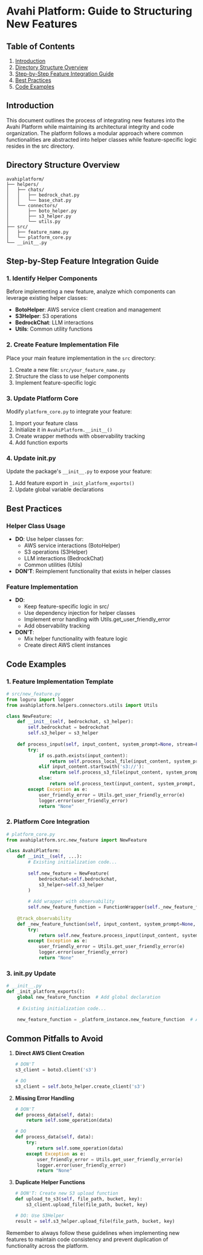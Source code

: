 # Avahi Platform: Guide to Structuring New Features

## Table of Contents
1. [Introduction](#introduction)
2. [Directory Structure Overview](#directory-structure-overview)
3. [Step-by-Step Feature Integration Guide](#step-by-step-feature-integration-guide)
4. [Best Practices](#best-practices)
5. [Code Examples](#code-examples)

## Introduction
This document outlines the process of integrating new features into the Avahi Platform while maintaining its architectural integrity and code organization. The platform follows a modular approach where common functionalities are abstracted into helper classes while feature-specific logic resides in the src directory.

## Directory Structure Overview
```
avahiplatform/
├── helpers/
│   ├── chats/
│   │   ├── bedrock_chat.py
│   │   └── base_chat.py
│   └── connectors/
│       ├── boto_helper.py
│       ├── s3_helper.py
│       └── utils.py
├── src/
│   ├── feature_name.py
│   └── platform_core.py
└── __init__.py
```

## Step-by-Step Feature Integration Guide

### 1. Identify Helper Components
Before implementing a new feature, analyze which components can leverage existing helper classes:

- **BotoHelper**: AWS service client creation and management
- **S3Helper**: S3 operations
- **BedrockChat**: LLM interactions
- **Utils**: Common utility functions

### 2. Create Feature Implementation File
Place your main feature implementation in the `src` directory:

1. Create a new file: `src/your_feature_name.py`
2. Structure the class to use helper components
3. Implement feature-specific logic

### 3. Update Platform Core
Modify `platform_core.py` to integrate your feature:

1. Import your feature class
2. Initialize it in `AvahiPlatform.__init__()`
3. Create wrapper methods with observability tracking
4. Add function exports

### 4. Update __init__.py
Update the package's `__init__.py` to expose your feature:

1. Add feature export in `_init_platform_exports()`
2. Update global variable declarations

## Best Practices

### Helper Class Usage
- **DO**: Use helper classes for:
  - AWS service interactions (BotoHelper)
  - S3 operations (S3Helper)
  - LLM interactions (BedrockChat)
  - Common utilities (Utils)
- **DON'T**: Reimplement functionality that exists in helper classes

### Feature Implementation
- **DO**:
  - Keep feature-specific logic in src/
  - Use dependency injection for helper classes
  - Implement error handling with Utils.get_user_friendly_error
  - Add observability tracking
- **DON'T**:
  - Mix helper functionality with feature logic
  - Create direct AWS client instances

## Code Examples

### 1. Feature Implementation Template
```python
# src/new_feature.py
from loguru import logger
from avahiplatform.helpers.connectors.utils import Utils

class NewFeature:
    def __init__(self, bedrockchat, s3_helper):
        self.bedrockchat = bedrockchat
        self.s3_helper = s3_helper
    
    def process_input(self, input_content, system_prompt=None, stream=False):
        try:
            if os.path.exists(input_content):
                return self.process_local_file(input_content, system_prompt, stream)
            elif input_content.startswith('s3://'):
                return self.process_s3_file(input_content, system_prompt, stream)
            else:
                return self.process_text(input_content, system_prompt, stream)
        except Exception as e:
            user_friendly_error = Utils.get_user_friendly_error(e)
            logger.error(user_friendly_error)
            return "None"
```

### 2. Platform Core Integration
```python
# platform_core.py
from avahiplatform.src.new_feature import NewFeature

class AvahiPlatform:
    def __init__(self, ...):
        # Existing initialization code...
        
        self.new_feature = NewFeature(
            bedrockchat=self.bedrockchat,
            s3_helper=self.s3_helper
        )
        
        # Add wrapper with observability
        self.new_feature_function = FunctionWrapper(self._new_feature_function)
    
    @track_observability
    def _new_feature_function(self, input_content, system_prompt=None, stream=False):
        try:
            return self.new_feature.process_input(input_content, system_prompt, stream)
        except Exception as e:
            user_friendly_error = Utils.get_user_friendly_error(e)
            logger.error(user_friendly_error)
            return "None"
```

### 3. __init__.py Update
```python
# __init__.py
def _init_platform_exports():
    global new_feature_function  # Add global declaration
    
    # Existing initialization code...
    
    new_feature_function = _platform_instance.new_feature_function  # Add export
```

## Common Pitfalls to Avoid

1. **Direct AWS Client Creation**
   ```python
   # DON'T
   s3_client = boto3.client('s3')
   
   # DO
   s3_client = self.boto_helper.create_client('s3')
   ```

2. **Missing Error Handling**
   ```python
   # DON'T
   def process_data(self, data):
       return self.some_operation(data)
   
   # DO
   def process_data(self, data):
       try:
           return self.some_operation(data)
       except Exception as e:
           user_friendly_error = Utils.get_user_friendly_error(e)
           logger.error(user_friendly_error)
           return "None"
   ```

3. **Duplicate Helper Functions**
   ```python
   # DON'T: Create new S3 upload function
   def upload_to_s3(self, file_path, bucket, key):
       s3_client.upload_file(file_path, bucket, key)
   
   # DO: Use S3Helper
   result = self.s3_helper.upload_file(file_path, bucket, key)
   ```

Remember to always follow these guidelines when implementing new features to maintain code consistency and prevent duplication of functionality across the platform.